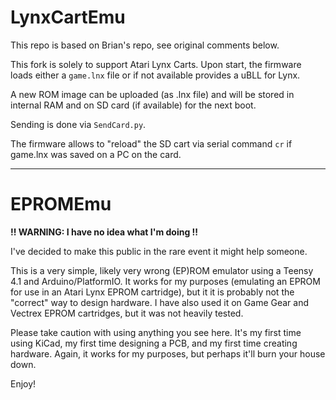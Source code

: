 # LynxCartEmu

This repo is based on Brian's repo, see original comments below.

This fork is solely to support Atari Lynx Carts.
Upon start, the firmware loads either a `game.lnx` file or if not available provides a uBLL for Lynx.

A new ROM image can be uploaded (as .lnx file) and will be stored in internal RAM and on SD card (if available) for the next boot.

Sending is done via `SendCard.py`.

The firmware allows to "reload" the SD cart via serial command `cr` if game.lnx was saved on a PC on the card.


---

# EPROMEmu

**!! WARNING: I have no idea what I'm doing !!**

I've decided to make this public in the rare event it might help someone.

This is a very simple, likely very wrong (EP)ROM emulator using a Teensy 4.1 and Arduino/PlatformIO.  It works for my purposes (emulating an EPROM for
use in an Atari Lynx EPROM cartridge), but it it is probably not the "correct" way to design hardware.  I have also used it on Game Gear and Vectrex EPROM cartridges,
but it was not heavily tested.

Please take caution with using anything you see here.  It's my first time using KiCad, my first time designing a PCB, and my first time creating hardware.  Again,
it works for my purposes, but perhaps it'll burn your house down.

Enjoy!

